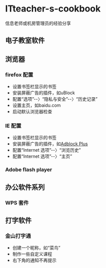 # ITteacher-s-cookbook
信息老师或机房管理员的经验分享
## 电子教室软件
## 浏览器
### firefox 配置
- 设置书签栏显示的书签
- 安装屏蔽广告的插件，如uBlock
- 配置“选项”--〉“隐私与安全”--〉“历史记录”
- 设置主页，如baidu.com
- 启动默认浏览器检查

### IE 配置
- 设置书签栏显示的书签
- 安装屏蔽广告的插件，如[Adblock Plus](https://adblockplus.org/zh_CN/internet-explorer)
- 配置“Internet 选项”--〉“浏览历史”
- 配置“Internet 选项”--〉“主页”
### Adobe flash player
## 办公软件系列
### WPS 套件
## 打字软件
### 金山打字通
- 创建一个昵称，如“菜鸟”
- 制作一些自定义课程
- 右下角的通知不再提示
